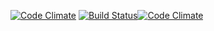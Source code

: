 [![Code Climate](https://codeclimate.com/github/backdesk/resume/badges/gpa.svg)](https://codeclimate.com/github/backdesk/resume) [![Build Status](https://travis-ci.org/backdesk/resume.svg?branch=master)](https://travis-ci.org/backdesk/resume)[![Code Climate](https://codeclimate.com/github/backdesk/resume/badges/gpa.svg)](https://codeclimate.com/github/backdesk/resume)
